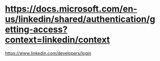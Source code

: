 # https://docs.microsoft.com/en-us/linkedin/shared/authentication/getting-access?context=linkedin/context



https://www.linkedin.com/developers/login